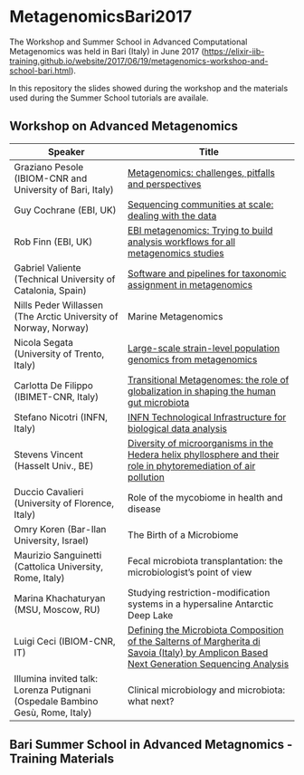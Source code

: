 # MetagenomicsBari2017
The Workshop and Summer School in Advanced Computational Metagenomics was held in Bari (Italy) in June 2017 (https://elixir-iib-training.github.io/website/2017/06/19/metagenomics-workshop-and-school-bari.html).

In this repository the slides showed during the workshop and the  materials used during the Summer School tutorials are availale.

## Workshop on Advanced Metagenomics

| Speaker | Title |
| ------- | ----- |
| Graziano Pesole (IBIOM-CNR and University of Bari, Italy) | [Metagenomics: challenges, pitfalls and perspectives](./Workshop/Pesole_Summer_School_2017.pdf)  |
| Guy Cochrane (EBI, UK)  | [Sequencing communities at scale: dealing with the data](./Workshop/Cochrane_ELIXIR_IIB_2017.pdf)  |
| Rob Finn (EBI, UK) | [EBI metagenomics: Trying to build analysis workflows for all metagenomics studies](./Workshop/20170619EMB_Bari.pdf) |
| Gabriel Valiente (Technical University of Catalonia, Spain) |  [Software and pipelines for taxonomic assignment in metagenomics](./Workshop/Valiente_slides-2017-06-19-bari.pdf) |
| Nills Peder Willassen (The Arctic University of Norway, Norway) | Marine Metagenomics |
| Nicola Segata (University of Trento, Italy) | [Large-scale strain-level population genomics from metagenomics](./Workshop/NSegata_BARI_to_print.pdf) |
| Carlotta De Filippo (IBIMET-CNR, Italy) | [Transitional Metagenomes: the role of globalization in shaping the human gut microbiota](./Workshop/De_Filippo_Bari_Elixir_giugno%202017.pdf) |
| Stefano Nicotri (INFN, Italy) | [INFN Technological Infrastructure for biological data analysis](./Workshop/INFN_Technological%20Infrastructure%20for%20biological%20data%20analysis.pdf) |
| Stevens Vincent (Hasselt Univ., BE) | [Diversity of microorganisms in the Hedera helix phyllosphere and their role in phytoremediation of air pollution](./Workshop/VincentStevens_Presentation.pdf) |
| Duccio Cavalieri (University of Florence, Italy) | Role of the mycobiome in health and disease |
| Omry Koren (Bar-Ilan University, Israel) | The Birth of a Microbiome |
| Maurizio Sanguinetti (Cattolica University, Rome, Italy) | Fecal microbiota transplantation: the microbiologist’s point of view |
| Marina Khachaturyan (MSU, Moscow, RU) | Studying restriction-modification systems in a hypersaline Antarctic Deep Lake |
| Luigi Ceci (IBIOM-CNR, IT) | [Defining the Microbiota Composition of the Salterns of Margherita di Savoia (Italy) by Amplicon Based Next Generation Sequencing Analysis](./Workshop/Elixir_2017_Ceci.pdf) |
| Illumina invited talk: Lorenza Putignani (Ospedale Bambino Gesù, Rome, Italy) | Clinical microbiology and microbiota: what next? |

## Bari Summer School in Advanced Metagnomics - Training Materials

